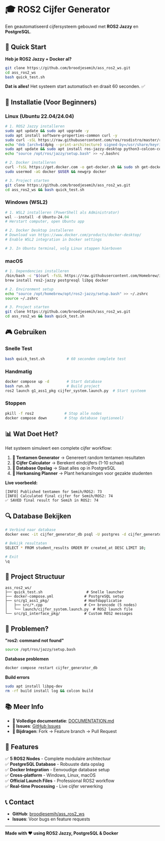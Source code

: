 # 🎓 ROS2 Cijfer Generator

Een geautomatiseerd cijfersysteem gebouwd met **ROS2 Jazzy** en **PostgreSQL**.

## 🚀 Quick Start

**Heb je ROS2 Jazzy + Docker al?**

```bash
git clone https://github.com/broodjesemih/ass_ros2_ws.git
cd ass_ros2_ws
bash quick_test.sh
```

**Dat is alles!** Het systeem start automatisch en draait 60 seconden. ✅

## 🔧 Installatie (Voor Beginners)

### Linux (Ubuntu 22.04/24.04)

```bash
# 1. ROS2 Jazzy installeren
sudo apt update && sudo apt upgrade -y
sudo apt install software-properties-common curl -y
sudo curl -sSL https://raw.githubusercontent.com/ros/rosdistro/master/ros.key -o /usr/share/keyrings/ros-archive-keyring.gpg
echo "deb [arch=$(dpkg --print-architecture) signed-by=/usr/share/keyrings/ros-archive-keyring.gpg] http://packages.ros.org/ros2/ubuntu $(source /etc/os-release && echo $UBUNTU_CODENAME) main" | sudo tee /etc/apt/sources.list.d/ros2.list
sudo apt update && sudo apt install ros-jazzy-desktop python3-colcon-common-extensions libpq-dev -y
echo "source /opt/ros/jazzy/setup.bash" >> ~/.bashrc

# 2. Docker installeren
curl -fsSL https://get.docker.com -o get-docker.sh && sudo sh get-docker.sh
sudo usermod -aG docker $USER && newgrp docker

# 3. Project starten
git clone https://github.com/broodjesemih/ass_ros2_ws.git
cd ass_ros2_ws && bash quick_test.sh
```

### Windows (WSL2)

```powershell
# 1. WSL2 installeren (PowerShell als Administrator)
wsl --install -d Ubuntu-24.04
# Herstart computer, open Ubuntu app

# 2. Docker Desktop installeren
# Download van https://www.docker.com/products/docker-desktop/
# Enable WSL2 integration in Docker settings

# 3. In Ubuntu terminal, volg Linux stappen hierboven
```

### macOS

```bash
# 1. Dependencies installeren
/bin/bash -c "$(curl -fsSL https://raw.githubusercontent.com/Homebrew/install/HEAD/install.sh)"
brew install ros2-jazzy postgresql libpq docker

# 2. Environment setup
echo "source /opt/homebrew/opt/ros2-jazzy/setup.bash" >> ~/.zshrc
source ~/.zshrc

# 3. Project starten
git clone https://github.com/broodjesemih/ass_ros2_ws.git
cd ass_ros2_ws && bash quick_test.sh
```

## 🎮 Gebruiken

### Snelle Test
```bash
bash quick_test.sh          # 60 seconden complete test
```

### Handmatig
```bash
docker compose up -d        # Start database
bash run.sh                 # Build project
ros2 launch g1_ass1_pkg cijfer_system.launch.py  # Start systeem
```

### Stoppen
```bash
pkill -f ros2              # Stop alle nodes
docker compose down        # Stop database (optioneel)
```

## 📊 Wat Doet Het?

Het systeem simuleert een complete cijfer workflow:

1. **📝 Tentamen Generator** → Genereert random tentamen resultaten
2. **🧮 Cijfer Calculator** → Berekent eindcijfers (1-10 schaal)
3. **💾 Database Opslag** → Slaat alles op in PostgreSQL
4. **🔄 Herkansing Planner** → Plant herkansingen voor gezakte studenten

**Live voorbeeld:**
```
[INFO] Published tentamen for Semih/ROS2: 73
[INFO] Calculated final cijfer for Semih/ROS2: 74
✅ SAVED final result for Semih in ROS2: 74
```

## 🔍 Database Bekijken

```bash
# Verbind naar database
docker exec -it cijfer_generator_db psql -U postgres -d cijfer_generator

# Bekijk resultaten
SELECT * FROM student_results ORDER BY created_at DESC LIMIT 10;

# Exit
\q
```

## 📁 Project Structuur

```
ass_ros2_ws/
├── quick_test.sh                    # Snelle launcher
├── docker-compose.yml              # PostgreSQL setup
├── src/g1_ass1_pkg/                # Hoofdapplicatie
│   ├── src/*.cpp                   # C++ broncode (5 nodes)
│   └── launch/cijfer_system.launch.py  # ROS2 launch file
└── src/g1_interface_pkg/           # Custom ROS2 messages
```

## 🐛 Problemen?

**"ros2: command not found"**
```bash
source /opt/ros/jazzy/setup.bash
```

**Database problemen**
```bash
docker compose restart cijfer_generator_db
```

**Build errors**
```bash
sudo apt install libpq-dev
rm -rf build install log && colcon build
```

## 📚 Meer Info

- **📖 Volledige documentatie**: [DOCUMENTATION.md](DOCUMENTATION.md)
- **🐛 Issues**: [GitHub Issues](https://github.com/broodjesemih/ass_ros2_ws/issues)
- **🤝 Bijdragen**: Fork → Feature branch → Pull Request

## 🎯 Features

✅ **5 ROS2 Nodes** - Complete modulaire architectuur  
✅ **PostgreSQL Database** - Robuuste data opslag  
✅ **Docker Integration** - Eenvoudige database setup  
✅ **Cross-platform** - Windows, Linux, macOS  
✅ **Official Launch Files** - Professional ROS2 workflow  
✅ **Real-time Processing** - Live cijfer verwerking  

## 📞 Contact

- **GitHub**: [broodjesemih/ass_ros2_ws](https://github.com/broodjesemih/ass_ros2_ws)
- **Issues**: Voor bugs en feature requests

---

**Made with ❤️ using ROS2 Jazzy, PostgreSQL & Docker**
